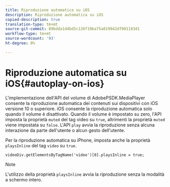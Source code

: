 ```yaml
---
title: Riproduzione automatica su iOS
description: Riproduzione automatica su iOS
copied-description: true
translation-type: tm+mt
source-git-commit: 89bdda1d4bd5c126f19ba75a819942df901183d1
workflow-type: tm+mt
source-wordcount: '93'
ht-degree: 0%

---
```



# Riproduzione automatica su iOS{#autoplay-on-ios}

L&#39;implementazione dell&#39;API del volume di AdobePSDK.MediaPlayer consente la riproduzione automatica dei contenuti sui dispositivi con iOS versione 10 o superiore. iOS consente la riproduzione automatica solo quando il volume è disattivato. Quando il volume è impostato su zero, l&#39;API imposta la proprietà `muted` del tag video su `true`, altrimenti la proprietà `muted` viene impostata su `false`. L&#39;API `play` avvia la riproduzione senza alcuna interazione da parte dell&#39;utente o alcun gesto dell&#39;utente.

Per la riproduzione automatica su iPhone, imposta anche la proprietà `playsInline` del tag `video` su `true`.

```
videoDiv.getElementsByTagName('video')[0].playsInline = true;
```

>[!NOTE]
>
>L&#39;utilizzo della proprietà `playsInline` avvia la riproduzione senza la modalità a schermo intero.

